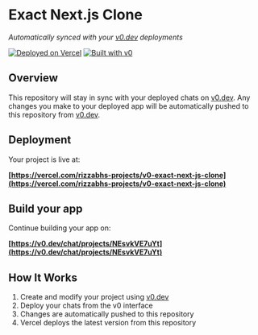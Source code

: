 # Exact Next.js Clone

*Automatically synced with your [v0.dev](https://v0.dev) deployments*

[![Deployed on Vercel](https://img.shields.io/badge/Deployed%20on-Vercel-black?style=for-the-badge&logo=vercel)](https://vercel.com/rizzabhs-projects/v0-exact-next-js-clone)
[![Built with v0](https://img.shields.io/badge/Built%20with-v0.dev-black?style=for-the-badge)](https://v0.dev/chat/projects/NEsvkVE7uYt)

## Overview

This repository will stay in sync with your deployed chats on [v0.dev](https://v0.dev).
Any changes you make to your deployed app will be automatically pushed to this repository from [v0.dev](https://v0.dev).

## Deployment

Your project is live at:

**[https://vercel.com/rizzabhs-projects/v0-exact-next-js-clone](https://vercel.com/rizzabhs-projects/v0-exact-next-js-clone)**

## Build your app

Continue building your app on:

**[https://v0.dev/chat/projects/NEsvkVE7uYt](https://v0.dev/chat/projects/NEsvkVE7uYt)**

## How It Works

1. Create and modify your project using [v0.dev](https://v0.dev)
2. Deploy your chats from the v0 interface
3. Changes are automatically pushed to this repository
4. Vercel deploys the latest version from this repository